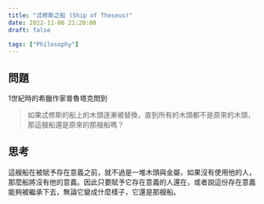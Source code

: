 ```yaml
---
title: "忒修斯之船 (Ship of Theseus)"
date: 2022-11-06 21:20:00
draft: false

tags: ["Philosophy"]
---
```


## 問題
1世紀時的希臘作家普魯塔克問到
> 如果忒修斯的船上的木頭逐漸被替換，直到所有的木頭都不是原來的木頭，那這艘船還是原來的那艘船嗎？

## 思考
這艘船在被賦予存在意義之前，就不過是一堆木頭與金屬，如果沒有使用他的人，那麼船將沒有他的意義。因此只要賦予它存在意義的人還在，或者說這份存在意義能夠被繼承下去，無論它變成什麼樣子，它還是那艘船。